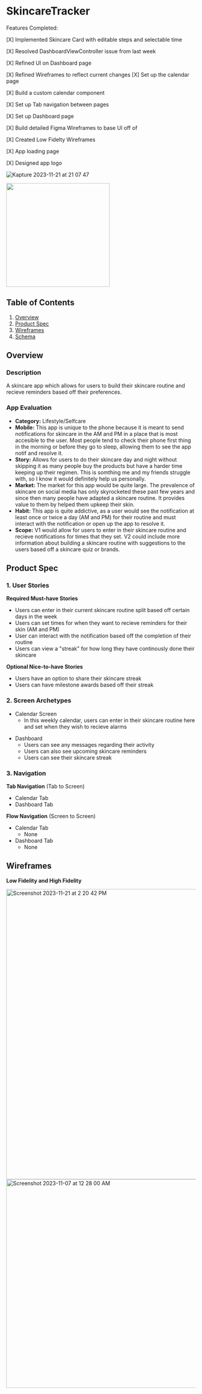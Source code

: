 # SkincareTracker

Features Completed:


[X] Implemented Skincare Card with editable steps and selectable time

[X] Resolved DashboardViewController issue from last week

[X] Refined UI on Dashboard page

[X] Refined Wireframes to reflect current changes
[X] Set up the calendar page

[X] Build a custom calendar component
    
[X] Set up Tab navigation between pages

[X] Set up Dashboard page 

[X] Build detailed Figma Wireframes to base UI off of

[X] Created Low Fidelty Wireframes

[X] App loading page

[X] Designed app logo



![Kapture 2023-11-21 at 21 07 47](https://github.com/vaishunall/capstone-project/assets/72366072/2144e73a-89ef-4d2f-894c-24f2709d983e)



<img src="https://github.com/vaishunall/capstone-project/assets/72366072/fabac347-3a00-4967-b1b2-bd793d44679a" width="275"/>



## Table of Contents

1. [Overview](#Overview)
2. [Product Spec](#Product-Spec)
3. [Wireframes](#Wireframes)
4. [Schema](#Schema)

## Overview

### Description

A skincare app which allows for users to build their skincare routine and recieve reminders based off their preferences.

### App Evaluation

- **Category:** Lifestyle/Selfcare
- **Mobile:** This app is unique to the phone because it is meant to send notifications for skincare in the AM and PM in a place that is most accesible to the user. Most people tend to check their phone first thing in the morning or before they go to sleep, allowing them to see the app notif and resolve it.
- **Story:** Allows for users to do their skincare day and night without skipping it as many people buy the products but have a harder time keeping up their regimen. This is somthing me and my friends struggle with, so I know it would definitely help us personally.
- **Market:** The market for this app would be quite large. The prevalence of skincare on social media has only skyrocketed these past few years and since then many people have adapted a skincare routine. It provides value to them by helped them upkeep their skin.
- **Habit:** This app is quite addictive, as a user would see the notification at least once or twice a day (AM and PM) for their routine and must interact with the notification or open up the app to resolve it.
- **Scope:** V1 would allow for users to enter in their skincare routine and recieve notifications for times that they set. V2 could include more information about building a skincare routine with suggestions to the users based off a skincare quiz or brands. 

## Product Spec

### 1. User Stories

**Required Must-have Stories**

* Users can enter in their current skincare routine split based off certain days in the week
* Users can set times for when they want to recieve reminders for their skin (AM and PM)
* User can interact with the notification based off the completion of their routine
* Users can view a "streak" for how long they have continously done their skincare

**Optional Nice-to-have Stories**

* Users have an option to share their skincare streak
* Users can have milestone awards based off their streak

### 2. Screen Archetypes

- Calendar Screen 
    - In this weekly calendar, users can enter in their skincare routine here and set when they wish to recieve alarms
* Dashboard
    - Users can see any messages regarding their activity
    - Users can also see upcoming skincare reminders
    - Users can see their skincare streak


### 3. Navigation

**Tab Navigation** (Tab to Screen)

* Calendar Tab
* Dashboard Tab

**Flow Navigation** (Screen to Screen)

- Calendar Tab
    * None
- Dashboard Tab
    - None


## Wireframes

**Low Fidelity and High Fidelity**

<img width="769" alt="Screenshot 2023-11-21 at 2 20 42 PM" src="https://github.com/vaishunall/capstone-project/assets/72366072/5c2bb60c-6efb-4683-9651-d6dd9e56be0b">

<img width="553" alt="Screenshot 2023-11-07 at 12 28 00 AM" src="https://github.com/vaishunall/capstone-project/assets/72366072/c65da121-ac69-4d47-be42-a514726841ee">

